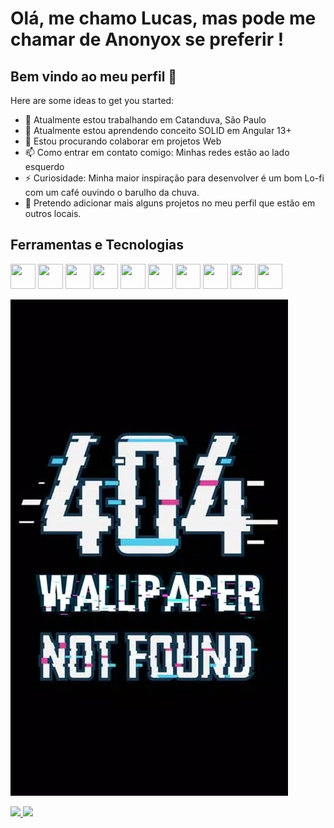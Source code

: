 # Olá, me chamo Lucas, mas pode me chamar de Anonyox se preferir !
## Bem vindo ao meu perfil  👋

Here are some ideas to get you started:

- 🔭 Atualmente estou trabalhando em Catanduva, São Paulo
- 🌱 Atualmente estou aprendendo conceito SOLID em Angular 13+
- 👯 Estou procurando colaborar em projetos Web
- 📫 Como entrar em contato comigo: Minhas redes estão ao lado esquerdo
- ⚡ Curiosidade: Minha maior inspiração para desenvolver é um bom Lo-fi com um café ouvindo o barulho da chuva.
- :monocle_face: Pretendo adicionar mais alguns projetos no meu perfil que estão em outros locais.

## Ferramentas e Tecnologias

<img src="https://cdn.jsdelivr.net/gh/devicons/devicon/icons/html5/html5-original.svg" width="40" height="40" /> <img src="https://cdn.jsdelivr.net/gh/devicons/devicon/icons/css3/css3-plain.svg" width="40" height="40" /> <img src="https://cdn.jsdelivr.net/gh/devicons/devicon/icons/csharp/csharp-original.svg" width="40" height="40" /> <img src="https://cdn.jsdelivr.net/gh/devicons/devicon/icons/microsoftsqlserver/microsoftsqlserver-plain-wordmark.svg" width="40" height="40" /> <img src="https://cdn.jsdelivr.net/gh/devicons/devicon/icons/nodejs/nodejs-plain.svg" width="40" height="40" /> <img src="https://cdn.jsdelivr.net/gh/devicons/devicon/icons/javascript/javascript-original.svg" width="40" height="40" /> <img src="https://cdn.jsdelivr.net/gh/devicons/devicon/icons/typescript/typescript-original.svg" width="40" height="40" /> <img src="https://cdn.jsdelivr.net/gh/devicons/devicon/icons/angularjs/angularjs-original.svg" width="40" height="40" /> <img src="https://cdn.jsdelivr.net/gh/devicons/devicon/icons/dart/dart-original.svg" width="40" height="40" /> <img src="https://cdn.jsdelivr.net/gh/devicons/devicon/icons/flutter/flutter-original.svg" width="40" height="40" />

![alt text](./screen-0.webp)


<div>
<a href="https://github.com/Anonyox">
<img height="180em" src="https://github-readme-stats.vercel.app/api/top-langs/?username=Anonyox&layout=compact&langs_count=7&theme=dracula"/>
<img height="180em" src="https://github-readme-stats.vercel.app/api?username=Anonyox&show_icons=true&theme=dracula&include_all_commits=true&count_private=true"/>
</div>


